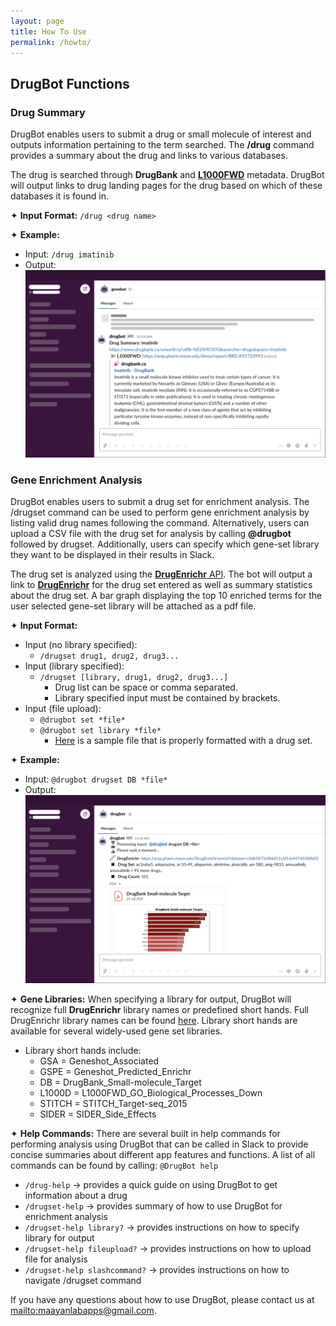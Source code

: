 ```yaml
---
layout: page
title: How To Use 
permalink: /howto/
---
```


## DrugBot Functions

### Drug Summary 
DrugBot enables users to submit a drug or small molecule of interest and outputs information pertaining to the term searched. The **/drug** command provides a summary about the drug and links to various databases. 

The drug is searched through **DrugBank** and [**L1000FWD**](https://amp.pharm.mssm.edu/L1000FWD/) metadata. DrugBot will output links to drug landing pages for the drug based on which of these databases it is found in. 

✦ **Input Format:** `/drug <drug name>`

✦ **Example:** 
- Input: `/drug imatinib`
- Output: 
![image](/assets/images/drug_summary_output.png)

### Gene Enrichment Analysis
DrugBot enables users to submit a drug set for enrichment analysis. The /drugset command can be used to perform gene enrichment analysis by listing valid drug names following the command. Alternatively, users can upload a CSV file with the drug set for analysis by calling **@drugbot** followed by drugset. Additionally, users can specify which gene-set library they want to be displayed in their results in Slack.

The drug set is analyzed using the [**DrugEnrichr** API](https://amp.pharm.mssm.edu/DrugEnrichr/help#api). The bot will output a link to [**DrugEnrichr**](https://amp.pharm.mssm.edu/DrugEnrichr/) for the drug set entered as well as summary statistics about the drug set. A bar graph displaying the top 10 enriched terms for the user selected gene-set library will be attached as a pdf file. 

✦ **Input Format:** 
- Input (no library specified): 
    - `/drugset drug1, drug2, drug3... ` 
- Input (library specified): 
    - `/drugset [library, drug1, drug2, drug3...] ` 
        - Drug list can be space or comma separated.
        - Library specified input must be contained by brackets.
- Input (file upload): 
    - `@drugbot set *file*` 
    - `@drugbot set library *file*` 
        - [Here](/sampledrugs.csv) is a sample file that is properly formatted with a drug set. 

✦ **Example:** 
- Input: `@drugbot drugset DB *file*`
- Output: 
![image](/assets/images/drug_enrichment_output.png)

✦ **Gene Libraries:**
When specifying a library for output, DrugBot will recognize full **DrugEnrichr** library names or predefined short hands. Full DrugEnrichr library names can be found [here](https://amp.pharm.mssm.edu/DrugEnrichr/#stats). Library short hands are available for several widely-used gene set libraries.
- Library short hands include:
    - GSA = Geneshot_Associated
    - GSPE = Geneshot_Predicted_Enrichr
    - DB = DrugBank_Small-molecule_Target
    - L1000D = L1000FWD_GO_Biological_Processes_Down
    - STITCH = STITCH_Target-seq_2015
    - SIDER = SIDER_Side_Effects

✦ **Help Commands:**
There are several built in help commands for performing analysis using DrugBot that can be called in Slack to provide concise summaries about different app features and functions. A list of all commands can be found by calling: `@DrugBot help`

- `/drug-help` → provides a quick guide on using DrugBot to get information about a drug  
- `/drugset-help` → provides summary of how to use DrugBot for enrichment analysis  
- `/drugset-help library?` → provides instructions on how to specify library for output
- `/drugset-help fileupload?` → provides instructions on how to upload file for analysis
- `/drugset-help slashcommand?` → provides instructions on how to navigate /drugset command

If you have any questions about how to use DrugBot, please contact us at <mailto:maayanlabapps@gmail.com>.
